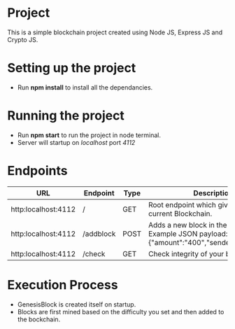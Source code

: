 # Project

This is a simple blockchain project created using Node JS, Express JS and Crypto JS.

# Setting up the project

  - Run **npm install** to install all the dependancies.

# Running the project
  
- Run **npm start** to run the project in node terminal.
- Server will startup on *localhost* port *4112*

# Endpoints

|URL    |Endpoint   |Type   |Description    |
|-------|-----------|-------|---------------|
|http:localhost:4112    |/  |GET    | Root endpoint which gives you the current Blockchain. |
|http:localhost:4112    |/addblock |POST    | Adds a new block in the chain. Example JSON payload: {"amount":"400","sender":"0x44139"}
|http:localhost:4112    |/check |GET    | Check integrity of your blockchain

# Execution Process
- GenesisBlock is created itself on startup.
- Blocks are first mined based on the difficulty you set and then added to the bockchain.


